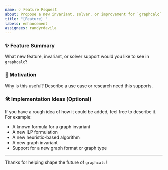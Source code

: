 ```yaml
---
name: 💡 Feature Request
about: Propose a new invariant, solver, or improvement for `graphcalc`
title: "[Feature] "
labels: enhancement
assignees: randyrdavila
---
```


### ✨ Feature Summary

What new feature, invariant, or solver support would you like to see in `graphcalc`?

### 📌 Motivation

Why is this useful? Describe a use case or research need this supports.

### 🛠️ Implementation Ideas (Optional)

If you have a rough idea of how it could be added, feel free to describe it. For example:

- A known formula for a graph invariant
- A new ILP formulation
- A new heuristic-based algorithm
- A new graph invariant
- Support for a new graph format or graph type

---

Thanks for helping shape the future of `graphcalc`!
